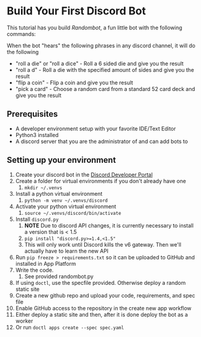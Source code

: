 # Build Your First Discord Bot

This tutorial has you build *Randombot*, a fun little bot with the following commands:

When the bot "hears" the following phrases in any discord channel, it will do
the following

* "roll a die" or "roll a dice" - Roll a 6 sided die and give you the result
* "roll a d<X>" - Roll a die with the specified amount of sides and give you the result
* "flip a coin" - Flip a coin and give you the result
* "pick a card" - Choose a random card from a standard 52 card deck and give you the result


## Prerequisites
* A developer environment setup with your favorite IDE/Text Editor
* Python3 installed
* A discord server that you are the administrator of and can add bots to

## Setting up your environment

1. Create your discord bot in the [Discord Developer Portal](https://realpython.com/how-to-make-a-discord-bot-python/#how-to-make-a-discord-bot-in-the-developer-portal)
1. Create a folder for virtual environments if you don't already have one 
    1. `mkdir ~/.venvs`
1. Install a python virtual environment 
    1. `python -m venv ~/.venvs/discord`
1. Activate your python virtual environment
    1. `source ~/.venvs/discord/bin/activate`
1. Install `discord.py`
    1. **NOTE** Due to discord API changes, it is currently necessary to install
    a version that is < 1.5
    1. `pip install "discord.py>=1.4,<1.5"`
    1. This will only work until Discord kills the v6 gateway. Then we'll actually
    have to learn the new API
1. Run `pip freeze > requirements.txt` so it can be uploaded to GitHub and installed
in App Platform
1. Write the code.
    1. See provided randombot.py
1. If using `doctl`, use the specfile provided. Otherwise deploy a random 
static site
1. Create a new github repo and upload your code, requirements, and spec file
1. Enable GitHub access to the repository in the create new app workflow
1. Either deploy a static site and then, after it is done deploy the bot as a
worker 
1. Or run `doctl apps create --spec spec.yaml`